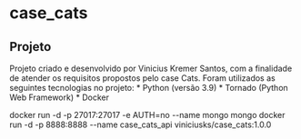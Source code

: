 # case_cats

## Projeto
Projeto criado e desenvolvido por Vinicius Kremer Santos, com a finalidade de atender os requisitos propostos pelo case Cats.
Foram utilizados as seguintes tecnologias no projeto:
    * Python (versão 3.9)
    * Tornado (Python Web Framework)
    * Docker

docker run -d -p 27017:27017 -e AUTH=no --name mongo mongo
docker run -d -p 8888:8888 --name case_cats_api viniciusks/case_cats:1.0.0